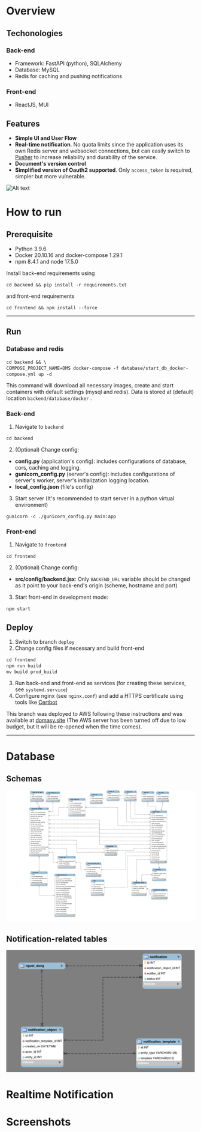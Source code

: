 # Overview
## Techonologies
### Back-end
* Framework: FastAPI (python), SQLAlchemy
* Database: MySQL
* Redis for caching and pushing notifications
### Front-end
* ReactJS, MUI
## Features
* **Simple UI and User Flow**
* **Real-time notification**. No quota limits since the application uses its own Redis server and websocket connections, but can easily switch to [Pusher](https://pusher.com/) to increase reliability and durability of the service.
* **Document's version control**
* **Simplified version of Oauth2 supported**. Only `access_token` is required, simpler but more vulnerable.

![Alt text](relative/path/to/img.jpg?raw=true "Title")

# How to run
## Prerequisite

* Python 3.9.6
* Docker 20.10.16 and docker-compose 1.29.1
* npm 8.4.1 and node 17.5.0

Install back-end requirements using
```
cd backend && pip install -r requirements.txt
```
and front-end requirements 
```
cd frontend && npm install --force
```
---
## Run
### Database and redis

```
cd backend && \
COMPOSE_PROJECT_NAME=DMS docker-compose -f database/start_db_docker-compose.yml up -d
```

This command will download all necessary images, create and start containers with default settings (mysql and redis). Data is stored at (default) location ```backend/database/docker``` .



### Back-end
1.  Navigate to ```backend```
```
cd backend
```
2. (Optional) Change config:
* **config.py** (application's config): includes configurations of database, cors, caching and logging.
* **gunicorn_config.py** (server's config): includes configurations of server's worker, server's initialization logging location.
* **local_config.json** (file's config)
3. Start server (It's recommended to start server in a python virtual environment)
```
gunicorn -c ./gunicorn_config.py main:app
```

### Front-end
1.  Navigate to ```frontend```
```
cd frontend
```

2. (Optional) Change config:
* **src/config/backend.jsx**: Only ```BACKEND_URL``` variable should be changed as it point to your back-end's origin (scheme, hostname and port)
3. Start front-end in development mode:
```
npm start
```

## Deploy
1. Switch to branch ```deploy```
2. Change config files if necessary and build front-end 
```
cd frontend
npm run build
mv build prod_build
```
3. Run back-end and front-end as services (for creating these services, see ```systemd.service```)
4. Configure nginx (see ```nginx.conf```) and add a HTTPS certificate using tools like [Certbot](https://certbot.eff.org/)

This branch was deployed to AWS following these instructions and was available at [domasy.site](https://domasy.site) (The AWS server has been turned off due to low budget, but it will be re-opened when the time comes).

---
# Database
## Schemas
![](images/database/DMS-full-schema.svg)
## Notification-related tables
![](images/database/noti-schema.png)

# Realtime Notification

# Screenshots


